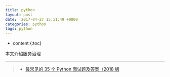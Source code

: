 ```yaml
---
title: python
layout: post
date:  2017-04-27 15:11:49 +0800 
categories: python
tags: python
---
```



* content
{:toc}


本文介绍服务治理

----
>* [最常见的 35 个 Python 面试题及答案（2018 版](https://baijiahao.baidu.com/s?id=1607651363840614527&wfr=spider&for=pc)

